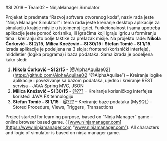 #SI 2018 – Team02 – NinjaManager Simulator

Projekat iz predmeta “Razvoj softvera otvorenog koda”, naziv rada jeste “Ninja Manager Simulator”  i tema rada jeste kreiranje desktop aplikacije za simulaciju krajnje misije u istoimenoj igrici. Funkcionalnost i sama upotreba aplikacije jeste pomoć korisniku, ili igračima koji igraju igricu u formiranju tima i kreiranju što bolje taktike za prelazak misije. Na projektu rade: **Nikola Ćorković – SI 2/15**, **Milica Knežević – SI 30/15** i **Stefan Tomić – SI 1/15**. Izrada aplikacije je podeljena na 3 sloja: frontend (korisnički interfejs), middletier (logika programa) i baza podataka. Sama izrada je podeljena kako sledi: 
1. **Nikola Ćorković – SI 2/15** - [@AlphaAquilae02](https://github.com/AlphaAquilae02 “@AlphaAquilae”) – Kreiranje logike aplikacije i povezivanje sa bazom podataka, ujedno i kreiranje REST servisa - JAVA Spring MVC, JSON
2. **Milica Knežević – SI 30/15** - [@???](???) – Kreiranje korisničkog interfejsa koristeći JAVA FX tehnologiju
3. **Stefan Tomić – SI 1/15** - [@???](???) – Kreiranje baze podataka (MySQL) – Stored Procedure, Views, Triggers, Transactions

Project started for learning purpose, based on “Ninja Manager” game – online browser based game. ( [www.ninjamanager.com](https://www.ninjamanager.com “www.ninjamanager.com”). All characters and logic of simulator is based on ninja manager game.
